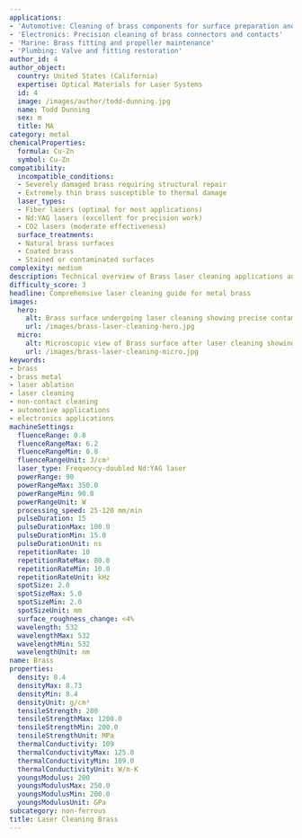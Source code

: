 ```yaml
---
applications:
- 'Automotive: Cleaning of brass components for surface preparation and restoration'
- 'Electronics: Precision cleaning of brass connectors and contacts'
- 'Marine: Brass fitting and propeller maintenance'
- 'Plumbing: Valve and fitting restoration'
author_id: 4
author_object:
  country: United States (California)
  expertise: Optical Materials for Laser Systems
  id: 4
  image: /images/author/todd-dunning.jpg
  name: Todd Dunning
  sex: m
  title: MA
category: metal
chemicalProperties:
  formula: Cu-Zn
  symbol: Cu-Zn
compatibility:
  incompatible_conditions:
  - Severely damaged brass requiring structural repair
  - Extremely thin brass susceptible to thermal damage
  laser_types:
  - Fiber lasers (optimal for most applications)
  - Nd:YAG lasers (excellent for precision work)
  - CO2 lasers (moderate effectiveness)
  surface_treatments:
  - Natural brass surfaces
  - Coated brass
  - Stained or contaminated surfaces
complexity: medium
description: Technical overview of Brass laser cleaning applications and parameters
difficulty_score: 3
headline: Comprehensive laser cleaning guide for metal brass
images:
  hero:
    alt: Brass surface undergoing laser cleaning showing precise contamination removal
    url: /images/brass-laser-cleaning-hero.jpg
  micro:
    alt: Microscopic view of Brass surface after laser cleaning showing detailed surface structure
    url: /images/brass-laser-cleaning-micro.jpg
keywords:
- brass
- brass metal
- laser ablation
- laser cleaning
- non-contact cleaning
- automotive applications
- electronics applications
machineSettings:
  fluenceRange: 0.8
  fluenceRangeMax: 6.2
  fluenceRangeMin: 0.8
  fluenceRangeUnit: J/cm²
  laser_type: Frequency-doubled Nd:YAG laser
  powerRange: 90
  powerRangeMax: 350.0
  powerRangeMin: 90.0
  powerRangeUnit: W
  processing_speed: 25-120 mm/min
  pulseDuration: 15
  pulseDurationMax: 100.0
  pulseDurationMin: 15.0
  pulseDurationUnit: ns
  repetitionRate: 10
  repetitionRateMax: 80.0
  repetitionRateMin: 10.0
  repetitionRateUnit: kHz
  spotSize: 2.0
  spotSizeMax: 5.0
  spotSizeMin: 2.0
  spotSizeUnit: mm
  surface_roughness_change: <4%
  wavelength: 532
  wavelengthMax: 532
  wavelengthMin: 532
  wavelengthUnit: nm
name: Brass
properties:
  density: 8.4
  densityMax: 8.73
  densityMin: 8.4
  densityUnit: g/cm³
  tensileStrength: 200
  tensileStrengthMax: 1200.0
  tensileStrengthMin: 200.0
  tensileStrengthUnit: MPa
  thermalConductivity: 109
  thermalConductivityMax: 125.0
  thermalConductivityMin: 109.0
  thermalConductivityUnit: W/m·K
  youngsModulus: 200
  youngsModulusMax: 250.0
  youngsModulusMin: 200.0
  youngsModulusUnit: GPa
subcategory: non-ferrous
title: Laser Cleaning Brass
---
```


